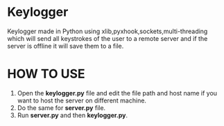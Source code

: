 # Keylogger
Keylogger made in Python using xlib,pyxhook,sockets,multi-threading which will send all keystrokes of the user to a remote server and if the server is offline it will save them to a file.


# HOW TO USE

1. Open the **keylogger.py** file and edit the file path and host name if you want to host the server on different machine.
2. Do the same for **server.py** file.
3. Run **server.py** and then **keylogger.py**.

